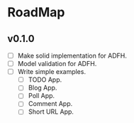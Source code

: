 # RoadMap

## v0.1.0
* [ ] Make solid implementation for ADFH.
* [ ] Model validation for ADFH.
* [ ] Write simple examples.
    * [ ] TODO App.
    * [ ] Blog App.
    * [ ] Poll App.
    * [ ] Comment App.
    * [ ] Short URL App.
